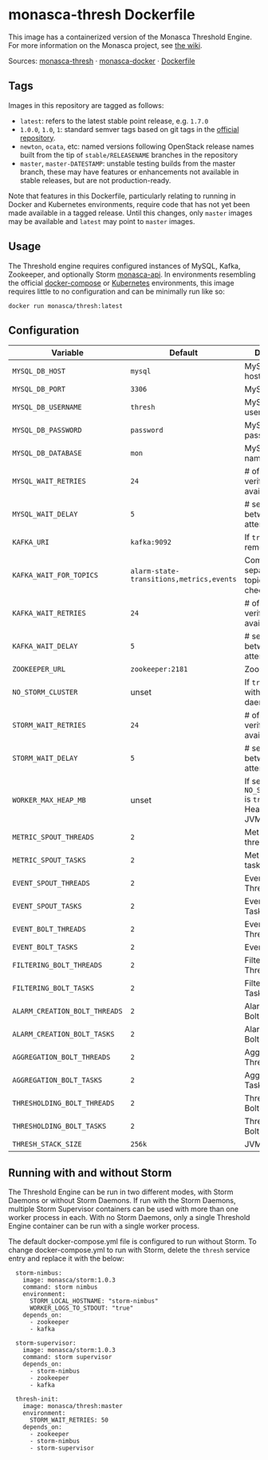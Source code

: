 monasca-thresh Dockerfile
===============================

This image has a containerized version of the Monasca Threshold Engine. For
more information on the Monasca project, see [the wiki][1].

Sources: [monasca-thresh][2] &middot; [monasca-docker][3] &middot; [Dockerfile][4]

Tags
----

Images in this repository are tagged as follows:

 * `latest`: refers to the latest stable point release, e.g. `1.7.0`
 * `1.0.0`, `1.0`, `1`: standard semver tags based on git tags in the
   [official repository][2].
 * `newton`, `ocata`, etc: named versions following OpenStack release names
   built from the tip of `stable/RELEASENAME` branches in the repository
 * `master`, `master-DATESTAMP`: unstable testing builds from the master branch,
   these may have features or enhancements not available in stable releases, but
   are not production-ready.

Note that features in this Dockerfile, particularly relating to running in
Docker and Kubernetes environments, require code that has not yet been made
available in a tagged release. Until this changes, only `master` images may be
available and `latest` may point to `master` images.

Usage
-----

The Threshold engine requires configured instances of MySQL, Kafka,
Zookeeper, and optionally Storm [monasca-api][5]. In environments resembling the official
[docker-compose][3] or [Kubernetes][6] environments, this image requires little
to no configuration and can be minimally run like so:

    docker run monasca/thresh:latest

Configuration
-------------

| Variable                      | Default        | Description                              |
|-------------------------------|----------------|------------------------------------------|
| `MYSQL_DB_HOST`               | `mysql`        | MySQL hostname                           |
| `MYSQL_DB_PORT`               | `3306`         | MySQL port                               |
| `MYSQL_DB_USERNAME`           | `thresh`       | MySQL username                           |
| `MYSQL_DB_PASSWORD`           | `password`     | MySQL password                           |
| `MYSQL_DB_DATABASE`           | `mon`          | MySQL database name                      |
| `MYSQL_WAIT_RETRIES`          | `24`           | # of tries to verify MySQL availability  |
| `MYSQL_WAIT_DELAY`            | `5`            | # seconds between retry attempts         |
| `KAFKA_URI`                   | `kafka:9092`   | If `true`, disable remote root login     |
| `KAFKA_WAIT_FOR_TOPICS`       | `alarm-state-transitions,metrics,events`    | Comma-separated list of topic names to check |
| `KAFKA_WAIT_RETRIES`          | `24`           | # of tries to verify Kafka availability  |
| `KAFKA_WAIT_DELAY`            | `5`            | # seconds between retry attempts         |
| `ZOOKEEPER_URL`               | `zookeeper:2181` | Zookeeper URL                          |
| `NO_STORM_CLUSTER`            | unset          | If `true`, run without Storm daemons     |
| `STORM_WAIT_RETRIES`          | `24`           | # of tries to verify Storm availability  |
| `STORM_WAIT_DELAY`            | `5`            | # seconds between retry attempts         |
| `WORKER_MAX_HEAP_MB`          | unset          | If set and `NO_STORM_CLUSTER` is `true`, use as Heap Size for JVM |
| `METRIC_SPOUT_THREADS`        | `2`            | Metric Spout threads        |
| `METRIC_SPOUT_TASKS`          | `2`            | Metric Spout tasks          |
| `EVENT_SPOUT_THREADS`         | `2`            | Event Spout Threads         |
| `EVENT_SPOUT_TASKS`           | `2`            | Event Spout Tasks           |
| `EVENT_BOLT_THREADS`          | `2`            | Event Bolt Threads          |
| `EVENT_BOLT_TASKS`            | `2`            | Event Bolt Tasks            |
| `FILTERING_BOLT_THREADS`      | `2`            | Filtering Bolt Threads      |
| `FILTERING_BOLT_TASKS`        | `2`            | Filtering Bolt Tasks        |
| `ALARM_CREATION_BOLT_THREADS` | `2`            | Alarm Creation Bolt Threads |
| `ALARM_CREATION_BOLT_TASKS`   | `2`            | Alarm Creation Bolt Tasks   |
| `AGGREGATION_BOLT_THREADS`    | `2`            | Aggregation Bolt Threads    |
| `AGGREGATION_BOLT_TASKS`      | `2`            | Aggregation Bolt Tasks      |
| `THRESHOLDING_BOLT_THREADS`   | `2`            | Thresholding Bolt Threads   |
| `THRESHOLDING_BOLT_TASKS`     | `2`            | Thresholding Bolt Tasks     |
| `THRESH_STACK_SIZE`           | `256k`         | JVM stack size              |

Running with and without Storm
------------------------------

The Threshold Engine can be run in two different modes, with Storm Daemons or without Storm Daemons.
If run with the Storm Daemons, multiple Storm Supervisor containers can be used with more than one worker process
in each. With no Storm Daemons, only a single Threshold Engine container can be run with a single worker process.

The default docker-compose.yml file is configured to run without Storm. To change docker-compose.yml to run
with Storm, delete the `thresh` service entry and replace it with the below:

```
  storm-nimbus:
    image: monasca/storm:1.0.3
    command: storm nimbus
    environment:
      STORM_LOCAL_HOSTNAME: "storm-nimbus"
      WORKER_LOGS_TO_STDOUT: "true"
    depends_on:
      - zookeeper
      - kafka

  storm-supervisor:
    image: monasca/storm:1.0.3
    command: storm supervisor
    depends_on:
      - storm-nimbus
      - zookeeper
      - kafka

  thresh-init:
    image: monasca/thresh:master
    environment:
      STORM_WAIT_RETRIES: 50
    depends_on:
      - zookeeper
      - storm-nimbus
      - storm-supervisor
```

[1]: https://wiki.openstack.org/wiki/Monasca
[2]: https://github.com/openstack/monasca-thresh/
[3]: https://github.com/hpcloud-mon/monasca-docker/
[4]: https://github.com/hpcloud-mon/monasca-docker/blob/master/monasca-thresh/Dockerfile
[5]: https://github.com/hpcloud-mon/monasca-docker/blob/master/storm/Dockerfile
[6]: https://github.com/hpcloud-mon/monasca-docker/blob/master/k8s/
[7]: https://v2.developer.pagerduty.com/docs/events-api

